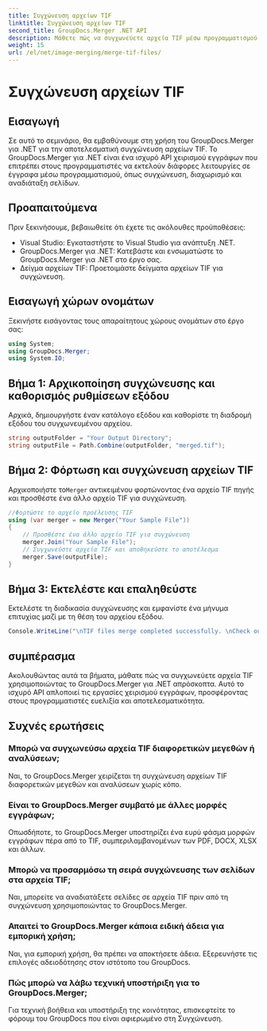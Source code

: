 ```yaml
---
title: Συγχώνευση αρχείων TIF
linktitle: Συγχώνευση αρχείων TIF
second_title: GroupDocs.Merger .NET API
description: Μάθετε πώς να συγχωνεύετε αρχεία TIF μέσω προγραμματισμού χρησιμοποιώντας το GroupDocs.Merger για .NET. Αποτελεσματικό API χειρισμού εγγράφων για προγραμματιστές .NET.
weight: 15
url: /el/net/image-merging/merge-tif-files/
---
```


# Συγχώνευση αρχείων TIF

## Εισαγωγή
Σε αυτό το σεμινάριο, θα εμβαθύνουμε στη χρήση του GroupDocs.Merger για .NET για την αποτελεσματική συγχώνευση αρχείων TIF. Το GroupDocs.Merger για .NET είναι ένα ισχυρό API χειρισμού εγγράφων που επιτρέπει στους προγραμματιστές να εκτελούν διάφορες λειτουργίες σε έγγραφα μέσω προγραμματισμού, όπως συγχώνευση, διαχωρισμό και αναδιάταξη σελίδων.
## Προαπαιτούμενα
Πριν ξεκινήσουμε, βεβαιωθείτε ότι έχετε τις ακόλουθες προϋποθέσεις:
- Visual Studio: Εγκαταστήστε το Visual Studio για ανάπτυξη .NET.
- GroupDocs.Merger για .NET: Κατεβάστε και ενσωματώστε το GroupDocs.Merger για .NET στο έργο σας.
- Δείγμα αρχείων TIF: Προετοιμάστε δείγματα αρχείων TIF για συγχώνευση.

## Εισαγωγή χώρων ονομάτων
Ξεκινήστε εισάγοντας τους απαραίτητους χώρους ονομάτων στο έργο σας:
```csharp
using System; 
using GroupDocs.Merger;
using System.IO;
```
## Βήμα 1: Αρχικοποίηση συγχώνευσης και καθορισμός ρυθμίσεων εξόδου
Αρχικά, δημιουργήστε έναν κατάλογο εξόδου και καθορίστε τη διαδρομή εξόδου του συγχωνευμένου αρχείου.
```csharp
string outputFolder = "Your Output Directory";
string outputFile = Path.Combine(outputFolder, "merged.tif");
```
## Βήμα 2: Φόρτωση και συγχώνευση αρχείων TIF
 Αρχικοποιήστε το`Merger` αντικειμένου φορτώνοντας ένα αρχείο TIF πηγής και προσθέστε ένα άλλο αρχείο TIF για συγχώνευση.
```csharp
//Φορτώστε το αρχείο προέλευσης TIF
using (var merger = new Merger("Your Sample File"))
{
    // Προσθέστε ένα άλλο αρχείο TIF για συγχώνευση
    merger.Join("Your Sample File");
    // Συγχωνεύστε αρχεία TIF και αποθηκεύστε το αποτέλεσμα
    merger.Save(outputFile);
}
```
## Βήμα 3: Εκτελέστε και επαληθεύστε
Εκτελέστε τη διαδικασία συγχώνευσης και εμφανίστε ένα μήνυμα επιτυχίας μαζί με τη θέση του αρχείου εξόδου.
```csharp
Console.WriteLine("\nTIF files merge completed successfully. \nCheck output in {0}", outputFolder);
```

## συμπέρασμα
Ακολουθώντας αυτά τα βήματα, μάθατε πώς να συγχωνεύετε αρχεία TIF χρησιμοποιώντας το GroupDocs.Merger για .NET απρόσκοπτα. Αυτό το ισχυρό API απλοποιεί τις εργασίες χειρισμού εγγράφων, προσφέροντας στους προγραμματιστές ευελιξία και αποτελεσματικότητα.

## Συχνές ερωτήσεις
### Μπορώ να συγχωνεύσω αρχεία TIF διαφορετικών μεγεθών ή αναλύσεων;
Ναι, το GroupDocs.Merger χειρίζεται τη συγχώνευση αρχείων TIF διαφορετικών μεγεθών και αναλύσεων χωρίς κόπο.
### Είναι το GroupDocs.Merger συμβατό με άλλες μορφές εγγράφων;
Οπωσδήποτε, το GroupDocs.Merger υποστηρίζει ένα ευρύ φάσμα μορφών εγγράφων πέρα από το TIF, συμπεριλαμβανομένων των PDF, DOCX, XLSX και άλλων.
### Μπορώ να προσαρμόσω τη σειρά συγχώνευσης των σελίδων στα αρχεία TIF;
Ναι, μπορείτε να αναδιατάξετε σελίδες σε αρχεία TIF πριν από τη συγχώνευση χρησιμοποιώντας το GroupDocs.Merger.
### Απαιτεί το GroupDocs.Merger κάποια ειδική άδεια για εμπορική χρήση;
Ναι, για εμπορική χρήση, θα πρέπει να αποκτήσετε άδεια. Εξερευνήστε τις επιλογές αδειοδότησης στον ιστότοπο του GroupDocs.
### Πώς μπορώ να λάβω τεχνική υποστήριξη για το GroupDocs.Merger;
Για τεχνική βοήθεια και υποστήριξη της κοινότητας, επισκεφτείτε το φόρουμ του GroupDocs που είναι αφιερωμένο στη Συγχώνευση.